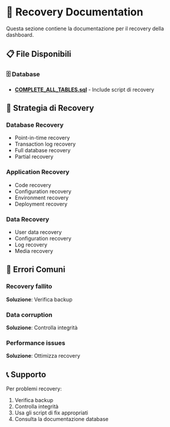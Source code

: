 # 🔄 Recovery Documentation

Questa sezione contiene la documentazione per il recovery della dashboard.

## 📋 File Disponibili

### 🗄️ Database
- **[COMPLETE_ALL_TABLES.sql](../database/COMPLETE_ALL_TABLES.sql)** - Include script di recovery

## 🎯 Strategia di Recovery

### Database Recovery
- Point-in-time recovery
- Transaction log recovery
- Full database recovery
- Partial recovery

### Application Recovery
- Code recovery
- Configuration recovery
- Environment recovery
- Deployment recovery

### Data Recovery
- User data recovery
- Configuration recovery
- Log recovery
- Media recovery

## 🚨 Errori Comuni

### Recovery fallito
**Soluzione**: Verifica backup

### Data corruption
**Soluzione**: Controlla integrità

### Performance issues
**Soluzione**: Ottimizza recovery

## 📞 Supporto

Per problemi recovery:
1. Verifica backup
2. Controlla integrità
3. Usa gli script di fix appropriati
4. Consulta la documentazione database
